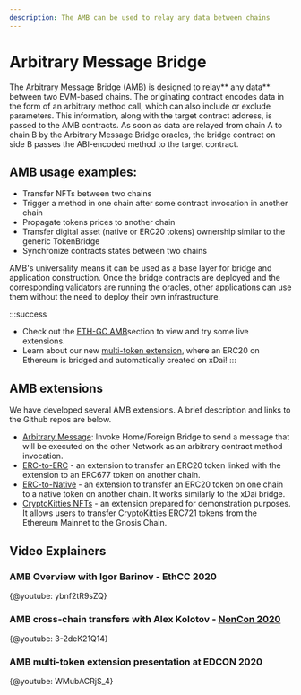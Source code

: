 ```yaml
---
description: The AMB can be used to relay any data between chains
---
```


# Arbitrary Message Bridge

The Arbitrary Message Bridge (AMB) is designed to relay** any data** between two EVM-based chains. The originating contract encodes data in the form of an arbitrary method call, which can also include or exclude parameters. This information, along with the target contract address, is passed to the AMB contracts. As soon as data are relayed from chain A to chain B by the Arbitrary Message Bridge oracles, the bridge contract on side B passes the ABI-encoded method to the target contract.

## **AMB usage examples:**

* Transfer NFTs between two chains
* Trigger a method in one chain after some contract invocation in another chain
* Propagate tokens prices to another chain
* Transfer digital asset (native or ERC20 tokens) ownership similar to the generic TokenBridge
* Synchronize contracts states between two chains

AMB's universality means it can be used as a base layer for bridge and application construction. Once the bridge contracts are deployed and the corresponding validators are running the oracles, other applications can use them without the need to deploy their own infrastructure.

:::success
* Check out the [ETH-GC AMB](/specs/bridges/eth-gc/)section to view and try some live extensions.
* Learn about our new [multi-token extension](/specs/bridges/eth-gc/multi-token-extension/), where an ERC20 on Ethereum is bridged and automatically created on xDai!
:::

## AMB extensions

We have developed several AMB extensions. A brief description and links to the Github repos are below.

* [Arbitrary Message](https://github.com/poanetwork/tokenbridge-contracts/tree/master/contracts/upgradeable_contracts/arbitrary_message): Invoke Home/Foreign Bridge to send a message that will be executed on the other Network as an arbitrary contract method invocation.
* [ERC-to-ERC](https://github.com/poanetwork/tokenbridge-contracts/tree/master/contracts/upgradeable_contracts/amb_erc677_to_erc677) - an extension to transfer an ERC20 token linked with the extension to an ERC677 token on another chain.
* [ERC-to-Native](https://github.com/poanetwork/tokenbridge-contracts/tree/master/contracts/upgradeable_contracts/erc20_to_native) - an extension to transfer an ERC20 token on one chain to a native token on another chain. It works similarly to the xDai bridge.
* [CryptoKitties NFTs](https://github.com/poanetwork/cryptokitties-xdai-demo) - an extension prepared for demonstration purposes. It allows users to transfer CryptoKitties ERC721 tokens from the Ethereum Mainnet to the Gnosis Chain.

## Video Explainers

### AMB Overview with Igor Barinov - EthCC 2020

{@youtube: ybnf2tR9sZQ}

### AMB cross-chain transfers with Alex Kolotov - [NonCon 2020](https://noncon.org)

{@youtube: 3-2deK21Q14}

### AMB multi-token extension presentation at EDCON 2020

{@youtube: WMubACRjS_4}